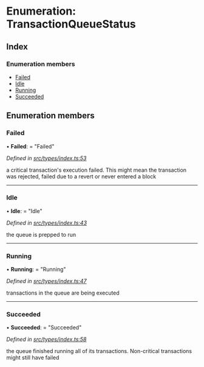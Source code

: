 # Enumeration: TransactionQueueStatus

## Index

### Enumeration members

* [Failed](_src_types_index_.transactionqueuestatus.md#failed)
* [Idle](_src_types_index_.transactionqueuestatus.md#idle)
* [Running](_src_types_index_.transactionqueuestatus.md#running)
* [Succeeded](_src_types_index_.transactionqueuestatus.md#succeeded)

## Enumeration members

###  Failed

• **Failed**: = "Failed"

*Defined in [src/types/index.ts:53](https://github.com/PolymathNetwork/polymesh-sdk/blob/6f0a424/src/types/index.ts#L53)*

a critical transaction's execution failed.
This might mean the transaction was rejected,
failed due to a revert or never entered a block

___

###  Idle

• **Idle**: = "Idle"

*Defined in [src/types/index.ts:43](https://github.com/PolymathNetwork/polymesh-sdk/blob/6f0a424/src/types/index.ts#L43)*

the queue is prepped to run

___

###  Running

• **Running**: = "Running"

*Defined in [src/types/index.ts:47](https://github.com/PolymathNetwork/polymesh-sdk/blob/6f0a424/src/types/index.ts#L47)*

transactions in the queue are being executed

___

###  Succeeded

• **Succeeded**: = "Succeeded"

*Defined in [src/types/index.ts:58](https://github.com/PolymathNetwork/polymesh-sdk/blob/6f0a424/src/types/index.ts#L58)*

the queue finished running all of its transactions. Non-critical transactions
might still have failed
